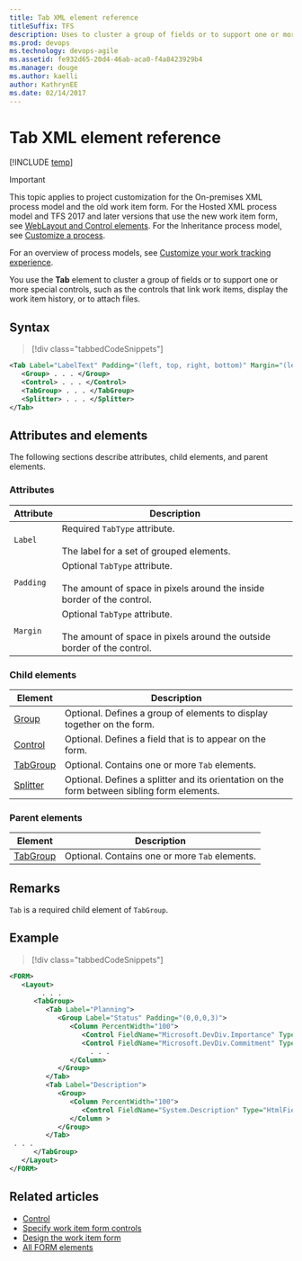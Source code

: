 ```yaml
---
title: Tab XML element reference 
titleSuffix: TFS
description: Uses to cluster a group of fields or to support one or more special controls.
ms.prod: devops
ms.technology: devops-agile
ms.assetid: fe932d65-20d4-46ab-aca0-f4a8423929b4
ms.manager: douge
ms.author: kaelliauthor: KathrynEE
ms.date: 02/14/2017
---
```


# Tab XML element reference

[!INCLUDE [temp](../../_shared/version-tfs-2013-2015.md)]

> [!IMPORTANT]  
>This topic applies to project customization for the On-premises XML process model and the old work item form. For the Hosted XML process model and TFS 2017 and later versions that use the new work item form, see [WebLayout and Control elements](weblayout-xml-elements.md). For the Inheritance process model, see [Customize a process](../../organizations/settings/work/customize-process.md).
>
>For an overview of process models, see [Customize your work tracking experience](../customize-work.md).    


You use the **Tab** element to cluster a group of fields or to support one or more special controls, such as the controls that link work items, display the work item history, or to attach files.  
  
## Syntax  

> [!div class="tabbedCodeSnippets"]
```XML
<Tab Label="LabelText" Padding="(left, top, right, bottom)" Margin="(left, top, right, bottom)">
   <Group> . . . </Group>
   <Control> . . . </Control>
   <TabGroup> . . . </TabGroup>
   <Splitter> . . . </Splitter>
</Tab>  
```  
  
## Attributes and elements  
 The following sections describe attributes, child elements, and parent elements.  
  
### Attributes  
  
|Attribute|Description|  
|---------------|-----------------|  
|`Label`|Required `TabType` attribute.<br /><br /> The label for a set of grouped elements.|  
|`Padding`|Optional `TabType` attribute.<br /><br /> The amount of space in pixels around the inside border of the control.|  
|`Margin`|Optional `TabType` attribute.<br /><br /> The amount of space in pixels around the outside border of the control.|  
  
### Child elements  
  
|Element|Description|  
|-------------|-----------------|  
|[Group](all-form-xml-elements-reference.md)|Optional. Defines a group of elements to display together on the form.|  
|[Control](control-xml-element-reference.md)|Optional. Defines a field that is to appear on the form.|  
|[TabGroup](all-form-xml-elements-reference.md)|Optional. Contains one or more `Tab` elements.|  
|[Splitter](all-form-xml-elements-reference.md)|Optional. Defines a splitter and its orientation on the form between sibling form elements.|  
  
### Parent elements  
  
|Element|Description|  
|-------------|-----------------|  
|[TabGroup](all-form-xml-elements-reference.md)|Optional. Contains one or more `Tab` elements.|  
  
## Remarks  
 `Tab` is a required child element of `TabGroup`.  
  
## Example  
  
> [!div class="tabbedCodeSnippets"]
```XML
<FORM>  
   <Layout>  
        . . .   
      <TabGroup>  
         <Tab Label="Planning">  
            <Group Label="Status" Padding="(0,0,0,3)">  
               <Column PercentWidth="100">  
                  <Control FieldName="Microsoft.DevDiv.Importance" Type="FieldControl" Label="Importance" LabelPosition="Left" />  
                  <Control FieldName="Microsoft.DevDiv.Commitment" Type="FieldControl" Label="Commitment / Confidence" LabelPosition="Left" />  
                    . . .  
               </Column>  
            </Group>  
         </Tab>  
         <Tab Label="Description">  
            <Group>  
               <Column PercentWidth="100">  
                  <Control FieldName="System.Description" Type="HtmlFieldControl" Label="Value Proposition Description" LabelPosition="Top" />  
               </Column >  
            </Group>  
         </Tab>  
 . . .                
      </TabGroup>  
   </Layout>  
</FORM>  
```  
  
  
## Related articles

- [Control](control-xml-element-reference.md)   
- [Specify work item form controls](specify-work-item-form-controls.md)   
- [Design the work item form](design-work-item-form.md)
- [All FORM elements](all-form-xml-elements-reference.md)   